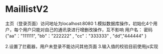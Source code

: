 # MaillistV2
主页（登录页面）访问地址为localhost:8080
1.模拟数据库操作，初始化4个用户，每个用户只能对自己的通讯录进行增删改操作，互不影响
用户名： 密码
{"aa"："111111",
"bb"："222222" ,
"cc"："333333" ,
"dd","444444" }
    
2.设置了拦截器，用户未登录不能访问其他页面
3.输入值的校验目前使用js实现
